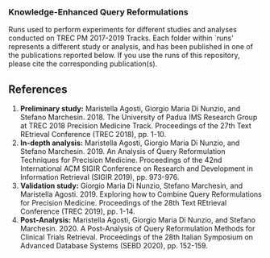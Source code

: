 ### Knowledge-Enhanced Query Reformulations

Runs used to perform experiments for different studies and analyses conducted on TREC PM 2017-2019 Tracks. Each folder within `runs' represents a different study or analysis, and has been published in one of the publications reported below. If you use the runs of this repository, please cite the corresponding publication(s).

## References 
1. **Preliminary study:** Maristella Agosti, Giorgio Maria Di Nunzio, and Stefano Marchesin. 2018. The University of Padua IMS Research Group at TREC 2018 Precision Medicine Track. Proceedings of the 27th Text REtrieval Conference (TREC 2018), pp. 1-10. 
2. **In-depth analysis:** Maristella Agosti, Giorgio Maria Di Nunzio, and Stefano Marchesin. 2019. An Analysis of Query Reformulation Techniques for Precision Medicine. Proceedings of the 42nd International ACM SIGIR Conference on Research and Development in Information Retrieval (SIGIR 2019), pp. 973-976.
3. **Validation study:** Giorgio Maria Di Nunzio, Stefano Marchesin, and Maristella Agosti. 2019. Exploring how to Combine Query Reformulations for Precision Medicine. Proceedings of the 28th Text REtrieval Conference (TREC 2019), pp. 1-14.
4. **Post-Analysis:** Maristella Agosti, Giorgio Maria Di Nunzio, and Stefano Marchesin. 2020. A Post-Analysis of Query Reformulation Methods for Clinical Trials Retrieval. Proceedings
of the 28th Italian Symposium on Advanced Database Systems (SEBD 2020), pp. 152-159.
